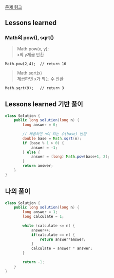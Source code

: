 [문제 링크](https://school.programmers.co.kr/learn/courses/30/lessons/12934)

## Lessons learned
### Math의 pow(), sqrt()
> Math.pow(x, y);  
> x의 y제곱 반환
```
Math.pow(2,4);  // return 16
```
> Math.sqrt(x)  
> 제곱하면 x가 되는 수 반환
```
Math.sqrt(9);   // return 3
```

## Lessons learned 기반 풀이
```java
class Solution {
    public long solution(long n) {
        long answer = 0;
        
        // 제곱하면 n이 되는 수(base) 반환
        double base = Math.sqrt(n);
        if (base % 1 > 0) {
            answer = -1;
        } else {
            answer = (long) Math.pow(base+1, 2);
        }
        return answer;
    }
}
```

## 나의 풀이
```java
class Solution {
    public long solution(long n) {
        long answer = 1;
        long calculate = 1;
        
        while (calculate <= n) {
            answer++;
            if(calculate == n) {
                return answer*answer;
            }
            calculate = answer * answer;       
        }
        
        return -1;
    }
}
```
